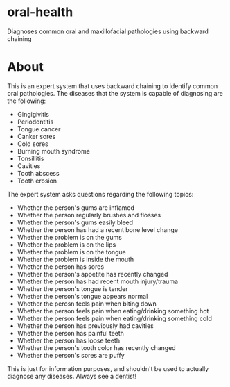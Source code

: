 # oral-health
Diagnoses common oral and maxillofacial pathologies using backward chaining

# About
This is an expert system that uses backward chaining to identify common oral pathologies. The diseases that the system is capable of diagnosing are the following:
* Gingigivitis
* Periodontitis
* Tongue cancer
* Canker sores
* Cold sores
* Burning mouth syndrome
* Tonsillitis
* Cavities
* Tooth abscess
* Tooth erosion

The expert system asks questions regarding the following topics:
* Whether the person's gums are inflamed
* Whether the person regularly brushes and flosses
* Whether the person's gums easily bleed
* Whether the person has had a recent bone level change
* Whether the problem is on the gums
* Whether the problem is on the lips
* Whether the problem is on the tongue
* Whether the problem is inside the mouth
* Whether the person has sores
* Whether the person's appetite has recently changed
* Whether the person has had recent mouth injury/trauma
* Whether the person's tongue is tender
* Whether the person's tongue appears normal
* Whether the perosn feels pain when biting down
* Whether the person feels pain when eating/drinking something hot
* Whether the person feels pain when eating/drinking something cold
* Whether the person has previously had cavities
* Whether the person has painful teeth
* Whether the person has loose teeth
* Whether the person's tooth color has recently changed
* Whether the person's sores are puffy

This is just for information purposes, and shouldn't be used to actually diagnose any diseases. Always see a dentist!


